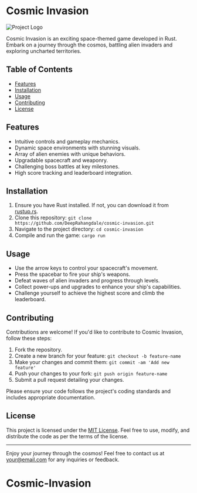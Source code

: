# Cosmic Invasion

![Project Logo](C:\Users\user1\invaders\invaders.jfif) <!-- If applicable -->

Cosmic Invasion is an exciting space-themed game developed in Rust. Embark on a journey through the cosmos, battling alien invaders and exploring uncharted territories.

## Table of Contents
- [Features](#features)
- [Installation](#installation)
- [Usage](#usage)
- [Contributing](#contributing)
- [License](#license)

## Features

- Intuitive controls and gameplay mechanics.
- Dynamic space environments with stunning visuals.
- Array of alien enemies with unique behaviors.
- Upgradable spacecraft and weaponry.
- Challenging boss battles at key milestones.
- High score tracking and leaderboard integration.

## Installation

1. Ensure you have Rust installed. If not, you can download it from [rustup.rs](https://rustup.rs/).
2. Clone this repository: `git clone https://github.com/DeepRahangdale/cosmic-invasion.git`
3. Navigate to the project directory: `cd cosmic-invasion`
4. Compile and run the game: `cargo run`

## Usage

- Use the arrow keys to control your spacecraft's movement.
- Press the spacebar to fire your ship's weapons.
- Defeat waves of alien invaders and progress through levels.
- Collect power-ups and upgrades to enhance your ship's capabilities.
- Challenge yourself to achieve the highest score and climb the leaderboard.

## Contributing

Contributions are welcome! If you'd like to contribute to Cosmic Invasion, follow these steps:

1. Fork the repository.
2. Create a new branch for your feature: `git checkout -b feature-name`
3. Make your changes and commit them: `git commit -am 'Add new feature'`
4. Push your changes to your fork: `git push origin feature-name`
5. Submit a pull request detailing your changes.

Please ensure your code follows the project's coding standards and includes appropriate documentation.

## License

This project is licensed under the [MIT License](LICENSE). Feel free to use, modify, and distribute the code as per the terms of the license.

---

Enjoy your journey through the cosmos! Feel free to contact us at your@email.com for any inquiries or feedback.
# Cosmic-Invasion
